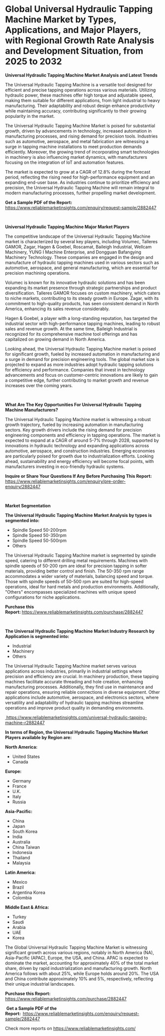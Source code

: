 <p><h1>Global Universal Hydraulic Tapping Machine Market by Types, Applications, and Major Players, with Regional Growth Rate Analysis and Development Situation, from 2025 to 2032</h1></p><p><strong>Universal Hydraulic Tapping Machine Market Analysis and Latest Trends</strong></p>
<p><p>The Universal Hydraulic Tapping Machine is a versatile tool designed for efficient and precise tapping operations across various materials. Utilizing hydraulic power, these machines offer high torque and adjustable speed, making them suitable for different applications, from light industrial to heavy manufacturing. Their adaptability and robust design enhance productivity while maintaining accuracy, contributing significantly to their growing popularity in the market.</p><p>The Universal Hydraulic Tapping Machine Market is poised for substantial growth, driven by advancements in technology, increased automation in manufacturing processes, and rising demand for precision tools. Industries such as automotive, aerospace, and metal fabrication are witnessing a surge in tapping machine installations to meet production demands efficiently. Moreover, the growing trend of incorporating smart technologies in machinery is also influencing market dynamics, with manufacturers focusing on the integration of IoT and automation features.</p><p>The market is expected to grow at a CAGR of 12.8% during the forecast period, reflecting the rising need for high-performance equipment and an expanding end-user base. As industries continue to prioritize efficiency and precision, the Universal Hydraulic Tapping Machine will remain integral to modern manufacturing processes, further propelling market development.</p></p>
<p><strong>Get a Sample PDF of the Report:&nbsp;</strong> <a href="https://www.reliablemarketinsights.com/enquiry/request-sample/2882447?utm_campaign=2002&utm_medium=2&utm_source=Github&utm_content=ia&utm_term=13032025&utm_id=universal-hydraulic-tapping-machine">https://www.reliablemarketinsights.com/enquiry/request-sample/2882447</a></p>
<p>&nbsp;</p>
<p><strong>Universal Hydraulic Tapping Machine Major Market Players</strong></p>
<p><p>The competitive landscape of the Universal Hydraulic Tapping Machine market is characterized by several key players, including Volumec, Talleres GAMOR, Zagar, Hagen & Goebel, Roscamat, Baileigh Industrial, Wellcam Machinery, YUNG I Machine Enterprise, and Dongguan Bafangying Machinery Technology. These companies are engaged in the design and manufacture of hydraulic tapping machines used in various sectors such as automotive, aerospace, and general manufacturing, which are essential for precision machining operations.</p><p>Volumec is known for its innovative hydraulic solutions and has been expanding its market presence through strategic partnerships and product diversification. Talleres GAMOR focuses on custom machinery, which caters to niche markets, contributing to its steady growth in Europe. Zagar, with its commitment to high-quality products, has seen consistent demand in North America, enhancing its sales revenue considerably.</p><p>Hagen & Goebel, a player with a long-standing reputation, has targeted the industrial sector with high-performance tapping machines, leading to robust sales and revenue growth. At the same time, Baileigh Industrial is recognized for its comprehensive machine tool offerings and has capitalized on growing demand in North America.</p><p>Looking ahead, the Universal Hydraulic Tapping Machine market is poised for significant growth, fueled by increased automation in manufacturing and a surge in demand for precision engineering tools. The global market size is projected to expand as more industries adopt hydraulic tapping solutions for efficiency and performance. Companies that invest in technology advancements and focus on customer-centric innovations are likely to gain a competitive edge, further contributing to market growth and revenue increases over the coming years.</p></p>
<p>&nbsp;</p>
<p><strong>What Are The Key Opportunities For Universal Hydraulic Tapping Machine Manufacturers?</strong></p>
<p><p>The Universal Hydraulic Tapping Machine market is witnessing a robust growth trajectory, fueled by increasing automation in manufacturing sectors. Key growth drivers include the rising demand for precision engineering components and efficiency in tapping operations. The market is expected to expand at a CAGR of around 5-7% through 2028, supported by innovations in hydraulic technology and expanding applications across automotive, aerospace, and construction industries. Emerging economies are particularly poised for growth due to industrialization efforts. Looking ahead, sustainability and energy efficiency will become focal points, with manufacturers investing in eco-friendly hydraulic systems.</p></p>
<p><strong>Inquire or Share Your Questions If Any Before Purchasing This Report:</strong> <a href="https://www.reliablemarketinsights.com/enquiry/pre-order-enquiry/2882447?utm_campaign=2002&utm_medium=2&utm_source=Github&utm_content=ia&utm_term=13032025&utm_id=universal-hydraulic-tapping-machine">https://www.reliablemarketinsights.com/enquiry/pre-order-enquiry/2882447</a></p>
<p>&nbsp;</p>
<p><strong>Market Segmentation</strong></p>
<p><strong>The Universal Hydraulic Tapping Machine Market Analysis by types is segmented into:</strong></p>
<p><ul><li>Spindle Speed 50-200rpm</li><li>Spindle Speed 50-350rpm</li><li>Spindle Speed 50-500rpm</li><li>Others</li></ul></p>
<p><p>The Universal Hydraulic Tapping Machine market is segmented by spindle speed, catering to different drilling metal requirements. Machines with spindle speeds of 50-200 rpm are ideal for precision tapping in softer materials, providing better control and finish. The 50-350 rpm range accommodates a wider variety of materials, balancing speed and torque. Those with spindle speeds of 50-500 rpm are suited for high-speed operations, ideal for hard metals and production environments. Additionally, "Others" encompasses specialized machines with unique speed configurations for niche applications.</p></p>
<p><strong>Purchase this Report:&nbsp;</strong><a href="https://www.reliablemarketinsights.com/purchase/2882447?utm_campaign=2002&utm_medium=2&utm_source=Github&utm_content=ia&utm_term=13032025&utm_id=universal-hydraulic-tapping-machine">https://www.reliablemarketinsights.com/purchase/2882447</a></p>
<p>&nbsp;</p>
<p><strong>The Universal Hydraulic Tapping Machine Market Industry Research by Application is segmented into:</strong></p>
<p><ul><li>Industrial</li><li>Machinery</li><li>Others</li></ul></p>
<p><p>The Universal Hydraulic Tapping Machine market serves various applications across industries, primarily in industrial settings where precision and efficiency are crucial. In machinery production, these tapping machines facilitate accurate threading and hole creation, enhancing manufacturing processes. Additionally, they find use in maintenance and repair operations, ensuring reliable connections in diverse equipment. Other applications include automotive, aerospace, and electronics sectors, where versatility and adaptability of hydraulic tapping machines streamline operations and improve product quality in demanding environments.</p></p>
<p><a href="https://www.reliablemarketinsights.com/universal-hydraulic-tapping-machine-r2882447?utm_campaign=2002&utm_medium=2&utm_source=Github&utm_content=ia&utm_term=13032025&utm_id=universal-hydraulic-tapping-machine">&nbsp;https://www.reliablemarketinsights.com/universal-hydraulic-tapping-machine-r2882447</a></p>
<p><strong>In terms of Region, the Universal Hydraulic Tapping Machine Market Players available by Region are:</strong></p>
<p>
    <p> <strong> North America: </strong>
        <ul>
            <li>United States</li>
            <li>Canada</li>
        </ul>
        </p> 
    <p> <strong> Europe: </strong>
        <ul>
            <li>Germany</li>
            <li>France</li>
            <li>U.K.</li>
            <li>Italy</li>
            <li>Russia</li>
        </ul>
        </p> 
    <p> <strong> Asia-Pacific: </strong>
        <ul>
            <li>China</li>
            <li>Japan</li>
            <li>South Korea</li>
            <li>India</li>
            <li>Australia</li>
            <li>China Taiwan</li>
            <li>Indonesia</li>
            <li>Thailand</li>
            <li>Malaysia</li>
        </ul>
        </p> 
    <p> <strong> Latin America: </strong>
        <ul>
            <li>Mexico</li>
            <li>Brazil</li>
            <li>Argentina Korea</li>
            <li>Colombia</li>
        </ul>
        </p> 
    <p> <strong> Middle East & Africa: </strong>
        <ul>
            <li>Turkey</li>
            <li>Saudi</li>
            <li>Arabia</li>
            <li>UAE</li>
            <li>Korea</li>
        </ul>
    </p>
    </p>
<p><p>The Global Universal Hydraulic Tapping Machine Market is witnessing significant growth across various regions, notably in North America (NA), Asia-Pacific (APAC), Europe, the USA, and China. APAC is expected to dominate the market, accounting for approximately 40% of the total market share, driven by rapid industrialization and manufacturing growth. North America follows with about 25%, while Europe holds around 20%. The USA and China contribute approximately 10% and 5%, respectively, reflecting their unique industrial landscapes.</p></p>
<p><strong>Purchase this Report: </strong><a href="https://www.reliablemarketinsights.com/purchase/2882447?utm_campaign=2002&utm_medium=2&utm_source=Github&utm_content=ia&utm_term=13032025&utm_id=universal-hydraulic-tapping-machine">https://www.reliablemarketinsights.com/purchase/2882447</a></p>
<p>&nbsp;<strong>Get a Sample PDF of the Report:&nbsp;&nbsp;</strong><a href="https://www.reliablemarketinsights.com/enquiry/request-sample/2882447?utm_campaign=2002&utm_medium=2&utm_source=Github&utm_content=ia&utm_term=13032025&utm_id=universal-hydraulic-tapping-machine">https://www.reliablemarketinsights.com/enquiry/request-sample/2882447</a></p>
<p><strong></strong></p>
<p>Check more reports on <a href="https://www.reliablemarketinsights.com/?utm_campaign=2002&utm_medium=2&utm_source=Github&utm_content=ia&utm_term=13032025&utm_id=universal-hydraulic-tapping-machine">https://www.reliablemarketinsights.com/</a></p>
